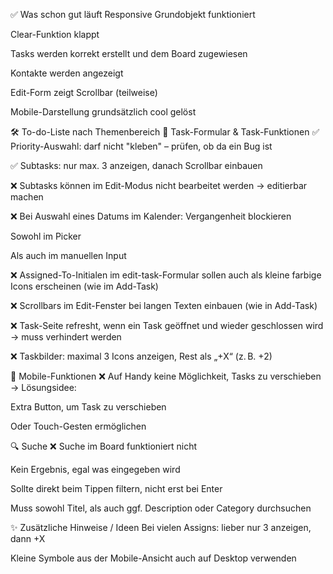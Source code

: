 ✅ Was schon gut läuft
Responsive Grundobjekt funktioniert

Clear-Funktion klappt

Tasks werden korrekt erstellt und dem Board zugewiesen

Kontakte werden angezeigt

Edit-Form zeigt Scrollbar (teilweise)

Mobile-Darstellung grundsätzlich cool gelöst

🛠️ To-do-Liste nach Themenbereich
🔧 Task-Formular & Task-Funktionen
 ✅ Priority-Auswahl: darf nicht "kleben" – prüfen, ob da ein Bug ist

 ✅ Subtasks: nur max. 3 anzeigen, danach Scrollbar einbauen

 ❌ Subtasks können im Edit-Modus nicht bearbeitet werden → editierbar machen

 ❌ Bei Auswahl eines Datums im Kalender: Vergangenheit blockieren

Sowohl im Picker

Als auch im manuellen Input

 ❌ Assigned-To-Initialen im edit-task-Formular sollen auch als kleine farbige Icons erscheinen (wie im Add-Task)

 ❌ Scrollbars im Edit-Fenster bei langen Texten einbauen (wie in Add-Task)

 ❌ Task-Seite refresht, wenn ein Task geöffnet und wieder geschlossen wird → muss verhindert werden

 ❌ Taskbilder: maximal 3 Icons anzeigen, Rest als „+X“ (z. B. +2)

📱 Mobile-Funktionen
 ❌ Auf Handy keine Möglichkeit, Tasks zu verschieben → Lösungsidee:

Extra Button, um Task zu verschieben

Oder Touch-Gesten ermöglichen

🔍 Suche
 ❌ Suche im Board funktioniert nicht

Kein Ergebnis, egal was eingegeben wird

Sollte direkt beim Tippen filtern, nicht erst bei Enter

Muss sowohl Titel, als auch ggf. Description oder Category durchsuchen

✨ Zusätzliche Hinweise / Ideen
 Bei vielen Assigns: lieber nur 3 anzeigen, dann +X

 Kleine Symbole aus der Mobile-Ansicht auch auf Desktop verwenden

